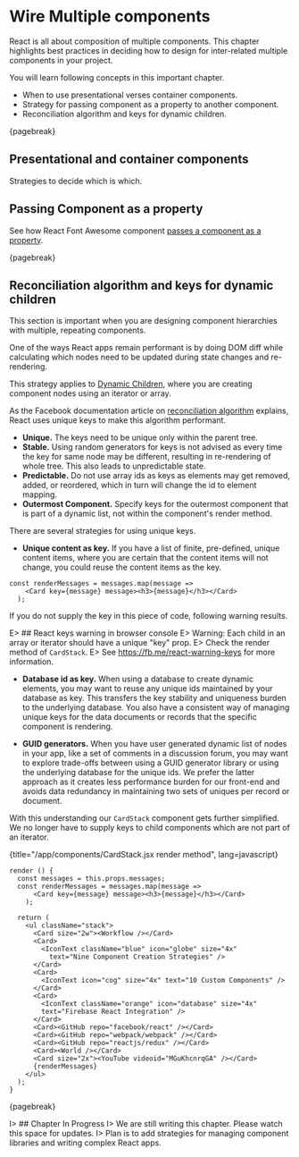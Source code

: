 # Wire Multiple components

React is all about composition of multiple components. This chapter highlights
best practices in deciding how to design for inter-related multiple components
in your project.

You will learn following concepts in this important chapter.

- When to use presentational verses container components.
- Strategy for passing component as a property to another component.
- Reconciliation algorithm and keys for dynamic children.

{pagebreak}

## Presentational and container components

Strategies to decide which is which.

## Passing Component as a property

See how React Font Awesome component [passes a component as a property][4].

{pagebreak}

## Reconciliation algorithm and keys for dynamic children

This section is important when you are designing component hierarchies with multiple, repeating
components.

One of the ways React apps remain performant is by doing DOM diff while calculating
which nodes need to be updated during state changes and re-rendering.

This strategy applies to [Dynamic Children][6], where you are creating component nodes
using an iterator or array.

As the Facebook documentation article on [reconciliation algorithm][5] explains, React uses
unique keys to make this algorithm performant.

- **Unique.** The keys need to be unique only within the parent tree.
- **Stable.** Using random generators for keys is not advised as every time the key for same
node may be different, resulting in re-rendering of whole tree. This also leads to unpredictable state.
- **Predictable.** Do not use array ids as keys as elements may get removed, added, or reordered, which in
turn will change the id to element mapping.
- **Outermost Component.** Specify keys for the outermost component that is part
of a dynamic list, not within the component's render method.

There are several strategies for using unique keys.

- **Unique content as key.** If you have a list of finite, pre-defined, unique content items, where you are
certain that the content items will not change, you could reuse the content items as the key.

```
const renderMessages = messages.map(message =>
    <Card key={message} message><h3>{message}</h3></Card>
  );
```

If you do not supply the key in this piece of code, following warning results.

E> ## React keys warning in browser console
E> Warning: Each child in an array or iterator should have a unique "key" prop.
E> Check the render method of `CardStack`.
E> See https://fb.me/react-warning-keys for more information.

- **Database id as key.** When using a database to create dynamic elements, you may want to reuse any
unique ids maintained by your database as key. This transfers the key stability and uniqueness burden
to the underlying database. You also have a consistent way of managing unique keys for the data documents or records
that the specific component is rendering.

- **GUID generators.** When you have user generated dynamic list of nodes in your app, like a set of comments
in a discussion forum, you may want to explore trade-offs between using a GUID generator library or using the underlying database for the unique ids. We prefer the latter approach as it creates less performance burden for our front-end
and avoids data redundancy in maintaining two sets of uniques per record or document.

With this understanding our ```CardStack``` component gets further simplified. We no longer have to supply
keys to child components which are not part of an iterator.

{title="/app/components/CardStack.jsx render method", lang=javascript}
~~~~~~~
render () {
  const messages = this.props.messages;
  const renderMessages = messages.map(message =>
      <Card key={message} message><h3>{message}</h3></Card>
    );

  return (
    <ul className="stack">
      <Card size="2w"><Workflow /></Card>
      <Card>
        <IconText className="blue" icon="globe" size="4x"
          text="Nine Component Creation Strategies" />
      </Card>
      <Card>
        <IconText icon="cog" size="4x" text="10 Custom Components" />
      </Card>
      <Card>
        <IconText className="orange" icon="database" size="4x"
        text="Firebase React Integration" />
      </Card>
      <Card><GitHub repo="facebook/react" /></Card>
      <Card><GitHub repo="webpack/webpack" /></Card>
      <Card><GitHub repo="reactjs/redux" /></Card>
      <Card><World /></Card>
      <Card size="2x"><YouTube videoid="MGuKhcnrqGA" /></Card>
      {renderMessages}
    </ul>
  );
}
~~~~~~~


{pagebreak}

I> ## Chapter In Progress
I> We are still writing this chapter. Please watch this space for updates.
I> Plan is to add strategies for managing component libraries and writing complex React apps.

[1]: https://medium.com/@learnreact/container-components-c0e67432e005#.gqeyt75at
[2]: https://www.youtube.com/watch?v=KYzlpRvWZ6c&t=1351
[3]: https://medium.com/@dan_abramov/smart-and-dumb-components-7ca2f9a7c7d0#.awiq3o75o
[4]: https://github.com/andreypopp/react-fa/blob/master/src/Icon.js
[5]: https://facebook.github.io/react/docs/reconciliation.html
[6]: http://facebook.github.io/react/docs/multiple-components.html#dynamic-children
